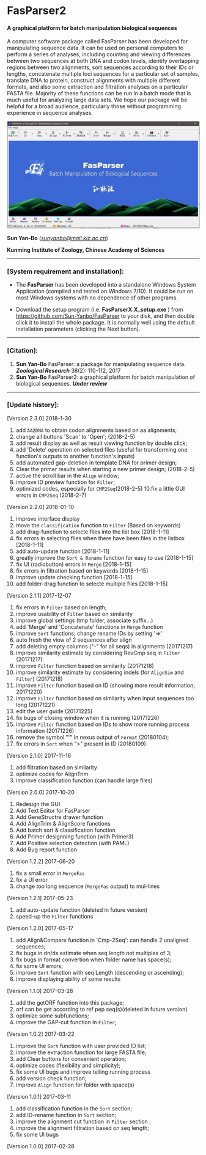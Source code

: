 # FasParser2
#### A graphical platform for batch manipulation biological sequences ####
 
A computer software package called FasParser has been developed for manipulating sequence data. It can be used on personal computers to perform a series of analyses, including counting and viewing differences between two sequences at both DNA and codon levels, identify overlapping regions between two alignments, sort sequences according to their IDs or lengths, concatenate multiple loci sequences for a particular set of samples, translate DNA to protein, construct alignments with multiple different formats, and also some extraction and filtration analyses on a particular FASTA file. Majority of these functions can be run in a batch mode that is much useful for analyzing large data sets. We hope our package will be helpful for a broad audience, particularly those without programming experience in sequence analyses. 
 
![image](https://github.com/Sun-Yanbo/FasParser/blob/master/Figures/Homepage.jpg)
 
**Sun Yan-Bo** (*sunyanbo@mail.kiz.ac.cn*)
 
**Kunming Institute of Zoology, Chinese Academy of Sciences**
 
----------
 
### [System requirement and installation]: ###
 
- The **FasParser** has been developed into a standalone Windows System Application (compiled and tested on Windows 7/10). It could be run on most Windows systems with no dependence of other programs.
 
- Download the setup program (i.e. **FasParserX.X_setup.exe** ) from https://github.com/Sun-Yanbo/FasParser to your disk, and then double click it to install the whole package. It is normally well using the default installation parameters (clicking the Next button).
 
----------
 
### [Citation]: ###
 
1. **Sun Yan-Bo** FasParser: a package for manipulating sequence data. ***Zoological Research*** 38(2): 110-112, 2017
2. **Sun Yan-Bo** FasParser2: a graphical platform for batch manipulation of biological sequences. ***Under review***
 
----------
 
### [Update history]: ###
[Version 2.3.0] 2018-1-30
1. add `AA2DNA` to obtain codon alignments based on aa alignments;
2. change all buttons 'Scan' to 'Open'; (2018-2-5)
3. add result display as well as result viewing function by double click;
4. add 'Delete' operation on selected files 
(useful for transforming one function's outputs to another function's inputs)
5. add automated gap-deletion in template DNA for primer design;
6. Clear the primer results when starting a new primer design; (2018-2-5)
7. active the scroll bar in the `Align` window;
8. improve ID preview function for `Filter`;
9. optimized codes, especially for `CMP2Seq`(2018-2-5)
10.fix a little GUI errors in `CMP2Seq` (2018-2-7)

[Version 2.2.0] 2018-01-10
1. improve interface display
2. move the `classification` function to `Filter` (Based on keywords)
3. add drag-function to selecte files into the list box [2018-1-11]
4. fix errors in selecting files when there have been files in the listbox [2018-1-11]
5. add auto-update function [2018-1-11]
6. greatly improve the `Sort & Rename` function for easy to use [2018-1-15]
7. fix UI (radiobutton) errors in `Merge` [2018-1-15]
8. fix errors in filtration based on keywords [2018-1-15]
9. improve update checking function [2018-1-15]
10. add folder-drag function to selecte multiple files [2018-1-15]
 
[Version 2.1.1] 2017-12-07
1. fix errors in `Filter` based on length;
2. improve usability of `Filter` based on similarity
3. improve global settings (tmp folder, associate suffix...)
4. add 'Merge' and 'Concatenate' functions in `Merge` function
5. improve `Sort` functions; change rename IDs by setting '=>'
6. auto fresh the view of 2 sequences after align
7. add deleting empty columns ("-" for all seqs) in alignments (20171217)
8. improve similarity estimate by considering RevCmp seq in `Filter` (20171217) 
9. improve `Filter` function based on similarity (20171218)
10. improve similarity estimate by considering indels (for `AlignSim` and `Filter`) (20171218)
11. improve `Filter` function based on ID (showing more result information; 20171220)
12. improve `Filter` function based on similarity when input sequences too long (20171221)
13. edit the user guide (20171225)
14. fix bugs of closing window when it is running (20171226)
15. improve `Filter` function based on IDs to show more running process information (20171226)
16. remove the symbol "'" in nexus output of `Format` (20180104);
17. fix errors in `Sort` when ">" present in ID (20180109)
 
[Version 2.1.0] 2017-11-16
1. add filtration based on similarity
2. optimize codes for AlignTrim
3. improve classification function (can handle large files)
 
[Version 2.0.0] 2017-10-20
1. Redesign the GUI
2. Add Text Editor for FasParser
3. Add GeneStructre drawer function
4. Add AlignTrim & AlignScore functions
5. Add batch sort & classification function
6. Add Primer designning function (with Primer3)
7. Add Positive selection detection (with PAML)
8. Add Bug report function
 
[Version 1.2.2] 2017-06-20
1. fix a small error in `MergeFas`
2. fix a UI error
3. change too long sequence (`MergeFas` output) to mul-lines 
 
[Version 1.2.1] 2017-05-23
1. add auto-update function (deleted in future version)
2. speed-up the `Filter` functions
 
[Version 1.2.0] 2017-05-17
1. add Align&Compare function in 'Cmp-2Seq': can handle 2 unaligned sequences;
2. fix bugs in dn/ds estimate when seq length not multiples of 3;
3. fix bugs in format convertion when folder name has space(s);
4. fix some UI errors;
5. improve `Sort` function with seq Length (descending or ascending);
6. improve displaying ability of some results
 
[Version 1.1.0] 2017-03-28
1. add the getORF function into this package;
2. orf can be get according to ref pep seq(s)(deleted in future version)
3. optimize some subfunctions;
5. improve the GAP-cut function in `Filter`;
 
[Version 1.0.2] 2017-03-22
1. improve the `Sort` function with user provided ID list;
2. improve the extraction function for large FASTA file;
3. add Clear buttons for convenient operation;
4. optimize codes (flexibility and simplicity);
5. fix some UI bugs and improve telling running process
6. add version check function;
7. improve `Align` function for folder with space(s)
 
[Version 1.0.1] 2017-03-11
1. add classification function in the `Sort` section;
2. add ID-rename function in `Sort` section;
3. improve the alignment cut function in `Filter` section ;
4. improve the alignment filtration based on seq length;
5. fix some UI bugs
 
[Version 1.0.0] 2017-02-28
